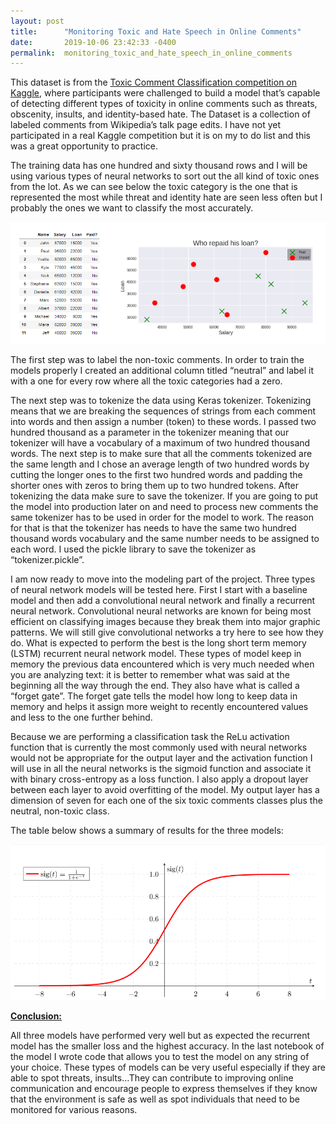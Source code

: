 ```yaml
---
layout: post
title:      "Monitoring Toxic and Hate Speech in Online Comments"
date:       2019-10-06 23:42:33 -0400
permalink:  monitoring_toxic_and_hate_speech_in_online_comments
---
```



This dataset is from the [Toxic Comment Classification competition on Kaggle](https://www.kaggle.com/c/jigsaw-toxic-comment-classification-challenge#description), where participants were challenged to build a model that’s capable of detecting different types of toxicity in online comments such as threats, obscenity, insults, and identity-based hate. The Dataset is a collection of labeled comments from Wikipedia’s talk page edits. I have not yet participated in a real Kaggle competition but it is on my to do list and this was a great opportunity to practice. 

The training data has one hundred and sixty thousand rows and I will be using various types of neural networks to sort out the all kind of toxic ones from the lot. As we can see below the toxic category is the one that is represented the most while threat and identity hate are seen less often but I probably the ones we want to classify the most accurately. 

![](img/46.png)

The first step was to label the non-toxic comments. In order to train the models properly I created an additional column titled “neutral” and label it with a one for every row where all the toxic categories had a zero. 

The next step was to tokenize the data using Keras tokenizer. Tokenizing means that we are breaking the sequences of strings from each comment into words and then assign a number (token) to these words. I passed two hundred thousand as a parameter in the tokenizer meaning that our tokenizer will have a vocabulary of a maximum of two hundred thousand words. The next step is to make sure that all the comments tokenized are the same length and I chose an average length of two hundred words by cutting the longer ones to the first two hundred words and padding the shorter ones with zeros to bring them up to two hundred tokens. After tokenizing the data make sure to save the tokenizer. If you are going to put the model into production later on and need to process new comments the same tokenizer has to be used in order for the model to work. The reason for that is that the tokenizer has needs to have the same two hundred thousand words vocabulary and the same number needs to be assigned to each word. I used the pickle library to save the tokenizer as “tokenizer.pickle”. 

I am now ready to move into the modeling part of the project. Three types of neural network models will be tested here. First I start with a baseline model and then add a convolutional neural network and finally a recurrent neural network. Convolutional neural networks are known for being most efficient on classifying images because they break them into major graphic patterns. We will still give convolutional networks a try here to see how they do. What is expected to perform the best is the long short term memory (LSTM) recurrent neural network model.  These types of model keep in memory the previous data encountered which is very much needed when you are analyzing text: it is better to remember what was said at the beginning all the way through the end. They also have what is called a “forget gate”. The forget gate tells the model how long to keep data in memory and helps it assign more weight to recently encountered values and less to the one further behind. 

Because we are performing a classification task the ReLu activation function that is currently the most commonly used with neural networks would not be appropriate for the output layer and the activation function I will use in all the neural networks is the sigmoid function and associate it with binary cross-entropy as a loss function. I also apply a dropout layer between each layer to avoid overfitting of the model. My output layer has a dimension of seven for each one of the six toxic comments classes plus the neutral, non-toxic class. 

The table below shows a summary of results for the three models:

![](img/47.png)

<u><b>Conclusion:</b></u>

All three models have performed very well but as expected the recurrent model has the smaller loss and the highest accuracy. In the last notebook of the model I wrote code that allows you to test the model on any string of your choice. These types of models can be very useful especially if they are able to spot threats, insults…They can contribute to improving online communication and encourage people to express themselves if they know that the environment is safe as well as spot individuals that need to be monitored for various reasons.


